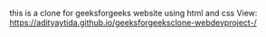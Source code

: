 this is a clone for geeksforgeeks website using html and css
View: https://adityaytida.github.io/geeksforgeeksclone-webdevproject-/
